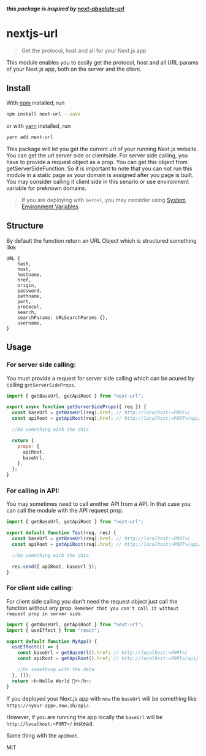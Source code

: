 ##### this package is inspired by [next-absolute-url](https://github.com/jakeburden/nextjs-url)

# nextjs-url

> Get the protocol, host and all for your Next.js app

This module enables you to easily get the protocol, host and all URL params of your Next.js app, both on the server and the client.

## Install

With [npm](https://npmjs.org/) installed, run

```sh
npm install next-url --save
```

or with [yarn](https://yarnpkg.com/) installed, run

```sh
yarn add next-url
```

This package will let you get the current url of your running Next.js website. You can get the url server side or clientside. For server side calling, you have to provide a request object as a prop. You can get this object from getServerSideFunction. So it is important to note that you can not run this module in a static page as your domain is assigned after you page is built. You may consider calling it client side in this senario or use environment variable for preknown domains.

> If you are deploying with `Vercel`, you may consider using [System Environment Variables](https://vercel.com/docs/concepts/projects/environment-variables#system-environment-variables).

## Structure

By default the function return an URL Object which is structured something like:

```
URL {
    hash,
    host,
    hostname,
    href,
    origin,
    password,
    pathname,
    port,
    protocol,
    search,
    searchParams: URLSearchParams {},
    username,
}
```

## Usage

### For server side calling:

You must provide a request for server side calling which can be acured by calling `getServerSideProps`.

```js
import { getBaseUrl, getApiRoot } from "next-url";

export async function getServerSideProps({ req }) {
  const baseUrl = getBaseUrl(req).href; // http://localhost:<PORT>/
  const apiRoot = getApiRoot(req).href; // http://localhost:<PORT>/api/

  //Do something with the data

  return {
    props: {
      apiRoot,
      baseUrl,
    },
  };
}
```

### For calling in API:

You may sometimes need to call another API from a API. In that case you can call the module with the API request prop.

```js
import { getBaseUrl, getApiRoot } from "next-url";

export default function Test(req, res) {
  const baseUrl = getBaseUrl(req).href; // http://localhost:<PORT>/
  const apiRoot = getApiRoot(req).href; // http://localhost:<PORT>/api/

  //Do something with the data

  res.send({ apiRoot, baseUrl });
}
```

### For client side calling:

For client side calling you don't need the request object just call the function without any prop. `Remeber that you can't call it without request prop in server side.`

```js
import { getBaseUrl, getApiRoot } from "next-url";
import { useEffect } from "react";

export default function MyApp() {
  useEffect(() => {
    const baseUrl = getBaseUrl().href; // http://localhost:<PORT>/
    const apiRoot = getApiRoot().href; // http://localhost:<PORT>/api/

    //Do something with the data
  }, []);
  return <h>Hello World 🙋‍♂️</h>;
}
```

If you deployed your Next.js app with `now` the `baseUrl` will be something like `https://<your-app>.now.sh/api/`.

However, if you are running the app locally the `baseUrl` will be `http://localhost:<PORT>/` instead.

Same thing with the `apiRoot`.

MIT
